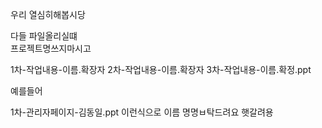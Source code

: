 우리 열심히해봅시당

다들 파일올리실떄  
프로젝트명쓰지마시고



1차-작업내용-이름.확장자
2차-작업내용-이름.확장자
3차-작업내용-이름.확정.ppt

예를들어

1차-관리자페이지-김동일.ppt
이런식으로 이름 명명ㅂ탁드려요
햇갈려용
